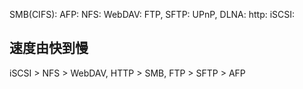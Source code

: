 SMB(CIFS):
AFP:
NFS:
WebDAV:
FTP, SFTP:
UPnP, DLNA:
http:
iSCSI:

## 速度由快到慢

iSCSI > NFS > WebDAV, HTTP > SMB, FTP > SFTP > AFP
